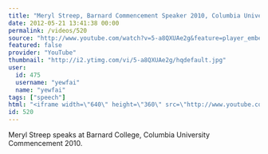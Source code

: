 ```yaml
---
title: "Meryl Streep, Barnard Commencement Speaker 2010, Columbia University"
date: 2012-05-21 13:41:38 00:00
permalink: /videos/520
source: "http://www.youtube.com/watch?v=5-a8QXUAe2g&feature=player_embedded"
featured: false
provider: "YouTube"
thumbnail: "http://i2.ytimg.com/vi/5-a8QXUAe2g/hqdefault.jpg"
user:
  id: 475
  username: "yewfai"
  name: "yewfai"
tags: ["speech"]
html: "<iframe width=\"640\" height=\"360\" src=\"http://www.youtube.com/embed/5-a8QXUAe2g?wmode=transparent&fs=1&feature=oembed\" frameborder=\"0\" allowfullscreen></iframe>"
id: 520
---
```


Meryl Streep speaks at Barnard College, Columbia University Commencement 2010.